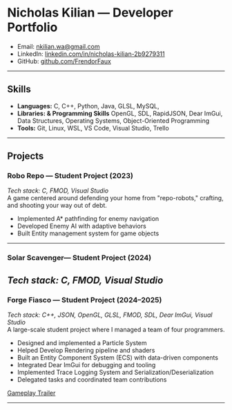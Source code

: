 # Nicholas Kilian — Developer Portfolio

- Email: [nkilian.wa@gmail.com](mailto:nkilian.wa@gmail.com)  
- LinkedIn: [linkedin.com/in/nicholas-kilian-2b9279311](https://linkedin.com/in/nicholas-kilian-2b9279311)  
- GitHub: [github.com/FrendorFaux](https://github.com/FrendorFaux)
  
---

## Skills

- **Languages:** C, C++, Python, Java, GLSL, MySQL,
- **Libraries: & Programming Skills** OpenGL, SDL, RapidJSON, Dear ImGui, Data Structures, Operating Systems, Object-Oriented Programming
- **Tools:** Git, Linux, WSL, VS Code, Visual Studio, Trello

---

## Projects

### Robo Repo — Student Project (2023)
*Tech stack: C, FMOD, Visual Studio*  
A game centered around defending your home from "repo-robots," crafting, and shooting your way out of debt.  

- Implemented A* pathfinding for enemy navigation  
- Developed Enemy AI with adaptive behaviors  
- Built Entity management system for game objects  

---

### Solar Scavenger— Student Project (2024)
*Tech stack: C, FMOD, Visual Studio*  
---

### Forge Fiasco — Student Project (2024–2025)
*Tech stack: C++, JSON, OpenGL, GLSL, FMOD, SDL, Dear ImGui, Visual Studio*  
A large-scale student project where I managed a team of four programmers.  

- Designed and implemented a Particle System
- Helped Develop Rendering pipeline and shaders  
- Built an Entity Component System (ECS) with data-driven components
- Integrated Dear ImGui for debugging and tooling  
- Implemented Trace Logging System and Serialization/Deserialization 
- Delegated tasks and coordinated team contributions  

[Gameplay Trailer](https://youtu.be/DMdii-rpamE?si=auxwUUbDHUfNYEQ_)

---


